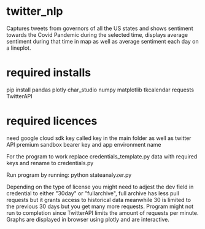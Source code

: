 # twitter_nlp
Captures tweets from governors of all the US states and shows sentiment towards the Covid Pandemic during the selected time, displays average sentiment during that time in map as well as average sentiment each day on a lineplot.

# required installs
pip install pandas plotly char_studio numpy matplotlib tkcalendar requests TwitterAPI

# required licences
need google cloud sdk key called key in the main folder as well as twitter API premium sandbox bearer key and app environment name

For the program to work replace credentials_template.py data with required keys and rename to credentials.py

Run program by running: python stateanalyzer.py

Depending on the type of license you might need to adjest the dev field in credential to either "30day" or "fullarchive", full archive has less pull requests but it grants access to historical data meanwhile 30 is limited to the previous 30 days but you get many more requests. Program might not run to completion since TwitterAPI limits the amount of requests per minute. Graphs are displayed in browser using plotly and are interactive.


